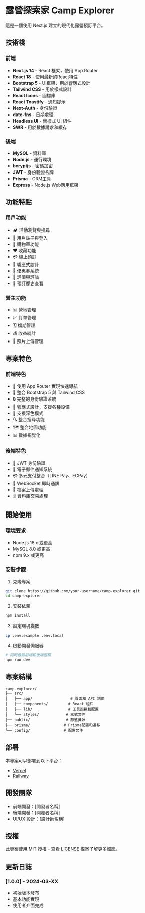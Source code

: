 # 露營探索家 Camp Explorer

這是一個使用 Next.js 建立的現代化露營預訂平台。

## 技術棧

### 前端
- **Next.js 14** - React 框架，使用 App Router
- **React 18** - 使用最新的React特性
- **Bootstrap 5** - UI框架，用於響應式設計
- **Tailwind CSS** - 用於樣式設計
- **React Icons** - 圖標庫
- **React Toastify** - 通知提示
- **Next-Auth** - 身份驗證
- **date-fns** - 日期處理
- **Headless UI** - 無樣式 UI 組件
- **SWR** - 用於數據請求和緩存

### 後端
- **MySQL** - 資料庫
- **Node.js** - 運行環境
- **bcryptjs** - 密碼加密
- **JWT** - 身份驗證令牌
- **Prisma** - ORM工具
- **Express** - Node.js Web應用框架

## 功能特點

### 用戶功能
- 🏕️ 活動瀏覽與搜尋
- 👤 用戶註冊與登入
- 🛒 購物車功能
- ❤️ 收藏功能
- 💳 線上預訂
- 📱 響應式設計
- 🎫 優惠券系統
- 📝 評價與評論
- 📅 預訂歷史查看

### 營主功能
- 📊 營地管理
- 📈 訂單管理
- 🗓️ 檔期管理
- 💰 收益統計
- 📸 照片上傳管理

## 專案特色

### 前端特色
- 🚀 使用 App Router 實現快速導航
- 💅 整合 Bootstrap 5 與 Tailwind CSS
- 🔒 完整的身份驗證系統
- 📱 響應式設計，支援各種設備
- 🌙 支援深色模式
- 🔍 整合搜尋功能
- 🗺️ 整合地圖功能
- 📊 數據視覺化

### 後端特色
- 🔐 JWT 身份驗證
- 📨 電子郵件通知系統
- 💳 多元支付整合（LINE Pay、ECPay）
- 🔄 WebSocket 即時通訊
- 📁 檔案上傳處理
- 🗄️ 資料庫交易處理

## 開始使用

### 環境要求
- Node.js 18.x 或更高
- MySQL 8.0 或更高
- npm 9.x 或更高

### 安裝步驟

1. 克隆專案
```bash
git clone https://github.com/your-username/camp-explorer.git
cd camp-explorer
```

2. 安裝依賴
```bash
npm install
```

3. 設定環境變數
```bash
cp .env.example .env.local
```

4. 啟動開發伺服器
```bash
# 同時啟動前端和後端服務
npm run dev
```

## 專案結構

```
camp-explorer/
├── src/
│   ├── app/                 # 頁面和 API 路由
│   ├── components/         # React 組件
│   ├── lib/                # 工具函數和配置
│   └── styles/            # 樣式文件
├── public/                # 靜態資源
├── prisma/               # Prisma配置和遷移
└── config/               # 配置文件
```

## 部署

本專案可以部署到以下平台：
- [Vercel](https://vercel.com)
- [Railway](https://railway.app)

## 開發團隊

- 前端開發：[開發者名稱]
- 後端開發：[開發者名稱]
- UI/UX 設計：[設計師名稱]

## 授權

此專案使用 MIT 授權 - 查看 [LICENSE](LICENSE) 檔案了解更多細節。

## 更新日誌

### [1.0.0] - 2024-03-XX
- 初始版本發布
- 基本功能實現
- 使用者介面完成
